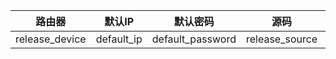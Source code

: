 | 路由器         | 默认IP     | 默认密码         | 源码           | 内核           | 插件                                                         |
| -------------- | ---------- | ---------------- | -------------- | -------------- | ------------------------------------------------------------ |
| release_device | default_ip | default_password | release_source | release_kernel | [plugin](https://github.com/repository/blob/master/build/matrixtarget/plugins) |


